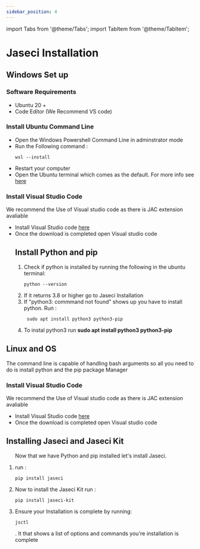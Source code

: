 ```yaml
---
sidebar_position: 4
---
```


import Tabs from '@theme/Tabs';
import TabItem from '@theme/TabItem';

# Jaseci Installation


<Tabs>
  <TabItem value="macos-and-windows-wsl" label="Windows (WSL)" default>
    <h2>Windows Set up</h2>
    <h3>Software Requirements</h3>
    <ul>
    <li>Ubuntu 20 +</li>
    <li>Code Editor (We Recommend VS code)</li>
    </ul>
    <h3>Install Ubuntu Command Line</h3>
      <ul>
    <li>Open the Windows Powershell Command Line in adminstrator mode</li>
    <li>Run the Following command :  <pre><code>wsl --install</code></pre> </li>
    <li>Restart your computer</li>
    <li>Open the Ubuntu terminal which comes as the default. For more info see <a href="https://docs.microsoft.com/en-us/windows/wsl/install">here</a></li>
    </ul>
    <h3>Install Visual Studio Code</h3>
     <p>We recommend the Use of Visual studio code as there is JAC extension avaliable</p>
    <ul>
    <li>Install Visual Studio code <a href="https://code.visualstudio.com/download">here</a></li>
    <li>Once the download is completed open Visual studio code</li>
    
<h2>Install Python and pip</h2> 
    <ol>
        <li> Check if python is installed by running the following in the ubuntu terminal: <pre><code>python --version</code></pre>   </li>
        <li> If it returns 3.8 or higher go to Jaseci Installation</li> 
        <li> If "python3: commmand not found" shows up you have to install python. Run : <pre><code> sudo apt install python3 python3-pip</code></pre></li>
        <li>To instal python3 run <strong>sudo apt install python3 python3-pip</strong></li>
        </ol>
    </ul>

  </TabItem>
  <TabItem value="linux" label="Linux">
  <h2>Linux and OS </h2>
  <p>The command line is capable of handling bash arguments so all you need to do is install python and the pip package Manager </p>
   <h3>Install Visual Studio Code</h3>
     <p>We recommend the Use of Visual studio code as there is JAC extension avaliable</p>
    <ul>
    <li>Install Visual Studio code <a href="https://code.visualstudio.com/download">here</a></li>
    <li>Once the download is completed open Visual studio code</li>
    </ul>
   
  </TabItem>
</Tabs>
      <h2>Installing Jaseci and Jaseci Kit</h2>
      <ol>
      <p>Now that we have Python and pip installed let's install Jaseci.</p>
        <li> run : <pre><code>pip install jaseci</code></pre></li>
        <li>Now to install the Jaseci Kit run : <pre><code>pip install jaseci-kit</code></pre></li>
         <li>Ensure your Installation is complete by running: <pre><code>jsctl</code></pre> . It that shows a list of options and commands you're installation is complete</li>  
    </ol>